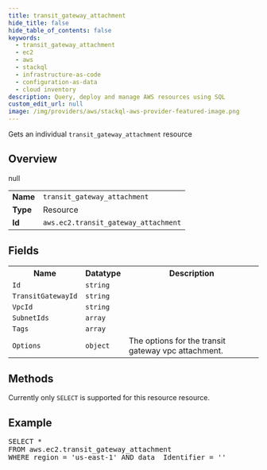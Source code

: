 ```yaml
---
title: transit_gateway_attachment
hide_title: false
hide_table_of_contents: false
keywords:
  - transit_gateway_attachment
  - ec2
  - aws
  - stackql
  - infrastructure-as-code
  - configuration-as-data
  - cloud inventory
description: Query, deploy and manage AWS resources using SQL
custom_edit_url: null
image: /img/providers/aws/stackql-aws-provider-featured-image.png
---
```

Gets an individual <code>transit_gateway_attachment</code> resource

## Overview
<table><tbody>
<tr><td><b>Name</b></td><td><code>transit_gateway_attachment</code></td></tr>
<tr><td><b>Type</b></td><td>Resource</td></tr>
null
<tr><td><b>Id</b></td><td><code>aws.ec2.transit_gateway_attachment</code></td></tr>
</tbody></table>

## Fields
<table><tbody>
<tr><th>Name</th><th>Datatype</th><th>Description</th></tr>
<tr><td><code>Id</code></td><td><code>string</code></td><td></td></tr><tr><td><code>TransitGatewayId</code></td><td><code>string</code></td><td></td></tr><tr><td><code>VpcId</code></td><td><code>string</code></td><td></td></tr><tr><td><code>SubnetIds</code></td><td><code>array</code></td><td></td></tr><tr><td><code>Tags</code></td><td><code>array</code></td><td></td></tr><tr><td><code>Options</code></td><td><code>object</code></td><td>The options for the transit gateway vpc attachment.</td></tr>
</tbody></table>

## Methods
Currently only <code>SELECT</code> is supported for this resource resource.

## Example
<pre>
SELECT * 
FROM aws.ec2.transit_gateway_attachment
WHERE region = 'us-east-1' AND data__Identifier = '<Id>'
</pre>

